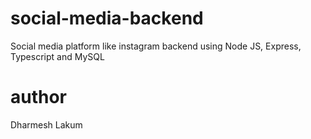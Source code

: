 # social-media-backend
 Social media platform like instagram backend using Node JS, Express, Typescript and MySQL

 # author
Dharmesh Lakum
